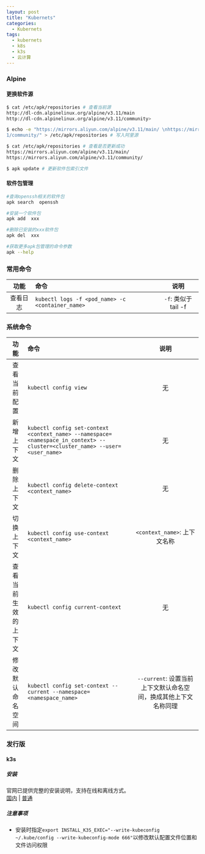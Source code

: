 ```yaml
---
layout: post
title: "Kubernets"
categories:
  - Kubernets
tags:
  - kubernets
  - k8s
  - k3s
  - 云计算
---
```


### Alpine
#### 更换软件源
```bash
$ cat /etc/apk/repositories # 查看当前源
http://dl-cdn.alpinelinux.org/alpine/v3.11/main
http://dl-cdn.alpinelinux.org/alpine/v3.11/community>

$ echo -e "https://mirrors.aliyun.com/alpine/v3.11/main/ \nhttps://mirrors.aliyun.com/alpine/v3.1
1/community/" > /etc/apk/repositories # 写入阿里源

$ cat /etc/apk/repositories # 查看是否更新成功
https://mirrors.aliyun.com/alpine/v3.11/main/
https://mirrors.aliyun.com/alpine/v3.11/community/

$ apk update # 更新软件包索引文件
```
#### 软件包管理
```bash
#查询openssh相关的软件包
apk search  openssh   

#安装一个软件包
apk add  xxx   

#删除已安装的xxx软件包
apk del  xxx   

#获取更多apk包管理的命令参数
apk --help   
```

### 常用命令

|功能|命令|说明|
|:---:|:---|:---:|
|查看日志|```kubectl logs -f <pod_name> -c <container_name>```|```-f```: 类似于tail -f|

### 系统命令

|功能|命令|说明|
|:---:|:---|:---:|
|查看当前配置|```kubectl config view```|无|
|新增上下文|```kubectl config set-context <context_name> --namespace=<namespace_in_context> --cluster=<cluster_name> --user=<user_name>```|无|
|删除上下文|```kubectl config delete-context <context_name>```|无|
|切换上下文|```kubectl config use-context <context_name>```|```<context_name>```: 上下文名称|
|查看当前生效的上下文|```kubectl config current-context```|无|
|修改默认命名空间|```kubectl config set-context --current --namespace=<namespace_name>```|```--current```: 设置当前上下文默认命名空间，换成其他上下文名称同理|

### 发行版
#### k3s
##### 安装
官网已提供完整的安装说明，支持在线和离线方式。<br>
[国内](https://docs.rancher.cn/k3s/) | [普通](https://rancher.com/docs/k3s/latest/en/quick-start/)

##### 注意事项
- 安装时指定```export INSTALL_K3S_EXEC="--write-kubeconfig ~/.kube/config --write-kubeconfig-mode 666"```以修改默认配置文件位置和文件访问权限
